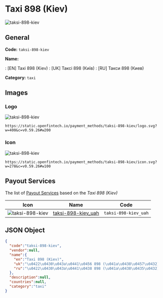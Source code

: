 
# Taxi 898 (Kiev) 
![taksi-898-kiev](https://static.openfintech.io/payment_methods/taksi-898-kiev/logo.svg?w=400&c=v0.59.26#w200)  

## General 
**Code:** `taksi-898-kiev` 
 
**Name:** 
 
:	[EN] Taxi 898 (Kiev) 
:	[UK] Таксі 898 (Київ) 
:	[RU] Такси 898 (Киев) 
 
**Category:** `taxi` 
 

## Images 

### Logo 
![taksi-898-kiev](https://static.openfintech.io/payment_methods/taksi-898-kiev/logo.svg?w=400&c=v0.59.26#w200)  

```
https://static.openfintech.io/payment_methods/taksi-898-kiev/logo.svg?w=400&c=v0.59.26#w200
```  

### Icon 
![taksi-898-kiev](https://static.openfintech.io/payment_methods/taksi-898-kiev/icon.svg?w=278&c=v0.59.26#w100)  

```
https://static.openfintech.io/payment_methods/taksi-898-kiev/icon.svg?w=278&c=v0.59.26#w100
```  

## Payout Services 
 
The list of [Payout Services](/payout-services/) based on the _Taxi 898 (Kiev)_ 

|Icon|Name|Code| 
|:---:|:---:|:---:| 
|![taksi-898-kiev](https://static.openfintech.io/payout_methods/taksi-898-kiev/icon.png?w=278&c=v0.59.26#w40) |[taksi-898-kiev_uah](/payout-services/taksi-898-kiev_uah/)|`taksi-898-kiev_uah`| 
 

## JSON Object 

```json
{
  "code":"taksi-898-kiev",
  "vendor":null,
  "name":{
    "en":"Taxi 898 (Kiev)",
    "uk":"\u0422\u0430\u043a\u0441\u0456 898 (\u041a\u0438\u0457\u0432)",
    "ru":"\u0422\u0430\u043a\u0441\u0438 898 (\u041a\u0438\u0435\u0432)"
  },
  "description":null,
  "countries":null,
  "category":"taxi"
}
```  
